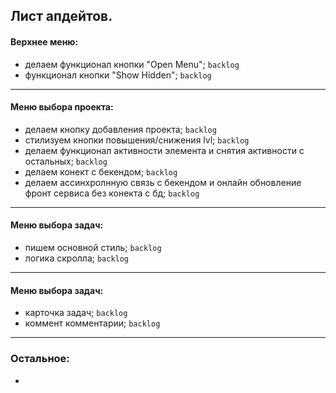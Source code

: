 ## Лист апдейтов.

#### Верхнее меню:

- делаем функционал кнопки "Open Menu"; `backlog`
- функционал кнопки "Show Hidden"; `backlog`

---

#### Меню выбора проекта:

- делаем кнопку добавления проекта; `backlog`
- стилизуем кнопки повышения/снижения lvl; `backlog`
- делаем функционал активности элемента и снятия активности с остальных; `backlog`
- делаем конект с бекендом; `backlog`
- делаем ассинхролнную связь с бекендом и онлайн обновление фронт сервиса без конекта с бд; `backlog`

---

#### Меню выбора задач:

- пишем основной стиль; `backlog`
- логика скролла; `backlog`

---

#### Меню выбора задач:

- карточка задач; `backlog`
- коммент комментарии; `backlog`

---

### Остальное:

-
